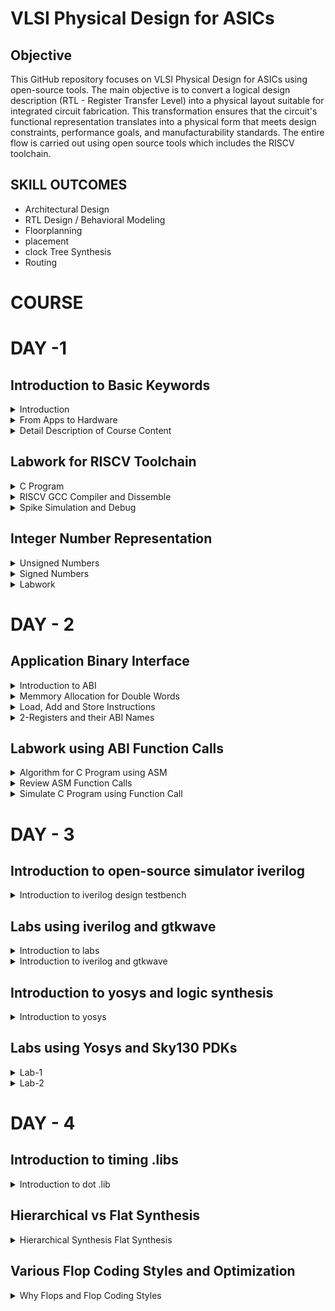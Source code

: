 # VLSI Physical Design for ASICs
## Objective
This GitHub repository focuses on VLSI Physical Design for ASICs using open-source tools. The main objective is to convert a logical design description (RTL - Register Transfer Level) into a physical layout suitable for integrated circuit fabrication. This transformation ensures that the circuit's functional representation translates into a physical form that meets design constraints, performance goals, and manufacturability standards. The entire flow is carried out using open source tools which includes the RISCV toolchain.

## SKILL OUTCOMES
+ Architectural Design
+ RTL Design / Behavioral Modeling
+ Floorplanning
+ placement
+ clock Tree Synthesis
+ Routing


# COURSE
# DAY -1
## Introduction to Basic Keywords
<details>
<summary>Introduction</summary>
	
- **ISA (Instruction Set Archhitecture)**
  - ISA defines the interface between a computer's hardware and its software, specifically how the processor and its components interact with the software instructions that drive the execution of tasks.
  - It encompasses a set of instructions, addressing modes, data types, registers, memory organization, and the mechanisms for executing and managing instructions.

- **RISC-V (Reduced Instruction Set Computing - Five)**.
  - It is an open-source Instruction Set Architecture (ISA) that has gained significant attention and adoption in the world of computer architecture and semiconductor design.
  - RISC architectures simplify the instruction set by focusing on a smaller set of instructions, each of which can be executed in a single clock cycle. This approach usually leads to faster execution of individual instructions. 

<img width="536" alt="image" src="https://github.com/PoojaR07/pes_asic_class/assets/135737910/e31d7c49-7160-443f-b73f-585cde8f3419">
</details>

<details>
<summary>From Apps to Hardware</summary>

1. **Apps:** Application software, often referred to simply as "applications" or "apps," is a type of computer software that is designed to perform specific tasks or functions for end-users.
2. **System software:** System software refers to a category of computer software that acts as an intermediary between the hardware components of a computer system and the user-facing application software. It provides essential services, manages hardware resources, and enables the execution of application programs. System software plays a critical role in maintaining the overall functionality, security, and performance of a computer system.'
3. **Operating System:** The operating system is a fundamental piece of software that manages hardware resources and provides various services for both users and application programs. It controls tasks such as memory management, process scheduling, file system management, and user interface interaction. Examples of operating systems include Microsoft Windows, macOS, Linux, and Android.

4. **Compiler:** A compiler is a type of software tool that translates high-level programming code written by developers into assembly-level language.

5. **Assembler:** An assembler is a software tool that translates assembly language code into machine code or binary code that can be directly executed by a computer's processor.

6. **RTL:** RTL serves as an abstraction level in the design process that represents the behavior of a digital circuit in terms of registers and the operations that transfer data between them.

 7. **Hardware:** Hardware refers to the physical components of a computer system or any electronic device. It encompasses all the tangible parts that make up a computing or electronic device and enable it to perform various tasks.
</details>

<details>
<summary>Detail Description of Course Content</summary>

**Pseudo Instructions:** Pseudo-instructions are used to simplify programming, improve code readability, and reduce the number of explicit instructions a programmer needs to write. They are especially useful for common programming patterns that involve multiple instructions.
`Ex: li, mv`.

**Base Integer Instructions:** The term "base integer instructions" refers to the fundamental set of instructions that form the foundation for performing basic arithmetic, logical, and data movement operations.
`Ex: add, sub, and, or, xor, sll`.

**Multiply Extension Intructions:** The RISC-V architecture includes a set of multiply and multiply-accumulate (MAC) extension instructions that enhance the instruction set to perform efficient multiplication and multiplication-accumulate operations.
`Ex: mul, mulh, mulhu, mulhsu`.

**Single and Double Precision Floating Point Extension:** The RISC-V architecture includes floating-point extensions that provide support for both single-precision (32-bit) and double-precision (64-bit) floating-point arithmetic operations. These extensions are often referred to as the "F" and "D" extensions, respectively. Floating-point arithmetic is essential for handling real numbers with fractional parts and for performing accurate calculations involving decimal values.

**Application Binary Interface:** ABI stands for "Application Binary Interface." It is a set of rules and conventions that govern how software components interact with each other at the binary level. The ABI defines various aspects of program execution, including how function calls are made, how parameters are passed and returned, how memory is allocated and managed, and more.

**Memory Allocation and Stack Pointer** 
- Memory allocation refers to the process of assigning and managing memory segments for various data structures, variables, and objects used by a program. It involves allocating memory space from the system's memory pool and releasing it when it is no longer needed to prevent memory leaks.
- The stack pointer is a register used by a program to keep track of the current position of the program's execution on the call stack. 
</details>

## Labwork for RISCV Toolchain
<details>
<summary>C Program</summary>

We wrote a C program for calculating the sum from 1 to n using a text editor, leafpad.

`leafpad sumton.c`
``` c
#include<stdio.h>

int main(){
	int i, sum=0, n=111;
	for (i=1;i<=n; ++i) {
	sum +=i;
	}
	printf("Sum of numbers from 1 to %d is %d \n",n,sum);
	return 0;
}
```
Using the gcc compiler, we compiled the program to get the output.

`gcc sumton.c`
`.\a.out`

<img width="850" alt="image" src="https://github.com/PoojaR07/pes_asic_class/assets/135737910/bd2cfc34-aeec-4c7d-81ce-6a902fe78a33">
</details>

<details>
<summary>RISCV GCC Compiler and Dissemble</summary>

Using the riscv gcc compiler, we compiled the C program.

`riscv64-unknown-elf-gcc -O1 -mabi=lp64 -march=rv64i -o sum1ton.o sum1ton.c`

Using `ls -ltr sum1ton.c`, we can check that the object file is created.

To get the dissembled ALP code for the C program, 

`riscv64-unknown-elf-objdump -d sum1ton.o | less` .

In order to view the main section, type 
`/main`.
Here, since we used -O1 optimisation, the number of instructions are 15.

<img width="500" alt="image" src="https://github.com/PoojaR07/pes_asic_class/assets/135737910/93402d4c-2c60-4499-93e7-57187b1636a7">

When we use -Ofast optimisation, we can see that the number of instructions have been reduced to 12.

<img width="500" alt="image" src="https://github.com/PoojaR07/pes_asic_class/assets/135737910/e3ad8b0f-ce56-4820-a3f0-8a3008d6a620">


- -Onumber : level of optimisation required
- -mabi : specifies the ABI (Application Binary Interface) to be used during code generation according to the requirements
- -march : specifies target architecture

In order to view the different options available for these fields, use the following commands

go to the directory where riscv64-unkonwn-elf is present

- -O1 : ``` riscv64-unkonwn-elf --help=optimizer```
- -mabi : ```riscv64-unknown-elf-gcc --target-help```
- -march : ```riscv64-unknown-elf-gcc --target-help```

For different instances,
- use the command ```riscv64-unknown-elf-objdump -d 1_to_N.o | less```
- use ``` /instance``` to search for an instance 
- press ENTER
- press ```n``` to search next occurance
- press ```N``` to search for previous occurance. 
- use ```esc :q``` to quit
</details>

<details>
<summary>Spike Simulation and Debug</summary>

`spike pk sum1ton.o` is used to check whether the instructions produced are right to give the correct output.

<img width="550" alt="image" src="https://github.com/PoojaR07/pes_asic_class/assets/135737910/f127a61f-99df-4eb1-87cd-8ac76f9baf77">


`spike -d pk sum1ton.c` is used for debugging.

The contents of the registers can also be viewed.

<img width="550" alt="image" src="https://github.com/PoojaR07/pes_asic_class/assets/135737910/aeff2764-1f92-47ad-97d2-441bcbe2b95f">

- press ENTER : to show the first line and successive ENTER to show successive lines
- reg 0 a2 : to check content of register a2 0th core
- q : to quit the debug process
</details>

## Integer Number Representation 

<details>
<summary>Unsigned Numbers</summary>
	
- Unsigned numbers, also known as non-negative numbers, are numerical values that represent magnitudes without indicating direction or sign.
- Range: [0, (2^n)-1 ]
</details>

<details>
<summary>Signed Numbers</summary>
	
- Signed numbers are numerical values that can represent both positive and negative magnitudes, along with zero.
- Range : Positive : [0 , 2^(n-1)-1]
          Negative : [-1 to 2^(n-1)]
</details>

<details>
<summary>Labwork</summary>

We wrote a C program that shows the maximum and minimum values of 64bit unsigned numbers.

``` c
#include <stdio.h>
#include <math.h>

int main(){
	unsigned long long int max = (unsigned long long int) (pow(2,64) -1);
	unsigned long long int min = (unsigned long long int) (pow(2,64) *(-1));
	printf("lowest number represented by unsigned 64-bit integer is %llu\n",min);
	printf("highest number represented by unsigned 64-bit integer is %llu\n",max);
	return 0;
}
```
<img width="650" alt="image" src="https://github.com/PoojaR07/pes_asic_class/assets/135737910/ada3cb30-7388-422a-82bc-3db70ce41d5e">


We wrote a C program that shows the maximum and minimum values of 64bit signed numbers.
``` c
#include <stdio.h>
#include <math.h>

int main(){
	long long int max = (long long int) (pow(2,63) -1);
	long long int min = (long long int) (pow(2,63) *(-1));
	printf("lowest number represented by signed 64-bit integer is %lld\n",min);
	printf("highest number represented by signed 64-bit integer is %lld\n",max);
	return 0;
}
```

<img width="700" alt="image" src="https://github.com/PoojaR07/pes_asic_class/assets/135737910/4561defd-7246-4a4a-97dc-d0c7b0d2f9e8">
</details>

# DAY - 2
## Application Binary Interface

<details>
<summary>Introduction to ABI</summary>
	
+ An Application Binary Interface (ABI) is a set of rules and conventions that dictate how binary code interacts with and communicates with other binary code, typically at the level of machine code or compiled code. In simpler terms, it defines the interface between two software components or systems that are written in different programming languages, compiled by different compilers, or running on different hardware architectures.
+ The ABI is crucial for enabling interoperability between different software components, such as different libraries, object files, or even entire programs. It allows components compiled independently and potentially on different platforms to work seamlessly together by adhering to a common set of rules for communication and data representation.
</details>

<details>
<summary>Memmory Allocation for Double Words</summary>
	
64-bit number (or any multi-byte value) can be loaded into memory in little-endian or big-endian. It involves understanding the byte order and arranging the bytes accordingly
1. **Little-Endian:**
In little-endian representation, you store the least significant byte (LSB) at the lowest memory address and the most significant byte (MSB) at the highest memory address.
2. **Big-Endian:**
In big-endian representation, you store the most significant byte (MSB) at the lowest memory address and the least significant byte (LSB) at the highest memory address.
#### For example, consider the 64-bit hexadecimal value 0x0123456789ABCDEF. 
In Little-Endian representation, it would be stored as follows in memory:

<img width="453" alt="image" src="https://github.com/Veda1809/pes_asic_class/assets/142098395/8c63e751-8882-4b1e-a2f8-84da628ee604">


In Big-Endian representation, it would be stored as follows in memory:

<img width="454" alt="image" src="https://github.com/Veda1809/pes_asic_class/assets/142098395/3954540e-800f-4503-97ef-6c77daacd058">
</details>

<details>
<summary>Load, Add and Store Instructions</summary>
	
Load, Add, and Store instructions are fundamental operations in computer architecture and assembly programming. They are often used to manipulate data within a computer's memory and registers.
1. **Load Instructions:**
Load instructions are used to transfer data from memory to registers. They allow you to fetch data from a specified memory address and place it into a register for further processing.

Example `ld x6, 8(x5)`

In this Example
- `ld` is the load double-word instruction.
- `x6` is the destination register.
- `8(x5)` is the memory address pointed to by register `x5` (base address + offset).
2. **Store Instructions:**
Store instructions are used to write data from registers into memory.They store values from registers into memory addresses

Example `sd x8, 8(x9)`

In this Example
- `sd` is the store double-word instruction.
- `x8` is the source register.
- `8(x9)` is the memory address pointed to by register `x9` (base address + offset).
3. Add Instructions:
  Add instructions are used to perform addition operations on registers. They add the values of two source registers and store the result in a destination register.

Example `add x9, x10, x11`

In this Example
- `add` is the add instruction.
- `x9` is the destination register.
- `x10` and `x11` are the source registers.
</details>

<details>
<summary>2-Registers and their ABI Names</summary>
	
The choice of the number of registers in a processor's architecture, such as the RISC-V RV64 architecture with its 32 general-purpose registers, involves a trade-off between various factors. While modern processors can have more registers but increasing the number of registers could lead to larger instructions, which would take up more memory and potentially slow down instruction fetch and decode.
#### ABI Names
ABI names for registers serve as a standardized way to designate the purpose and usage of specific registers within a software ecosystem. These names play a critical role in maintaining compatibility, optimizing code generation, and facilitating communication between different software components. 

<img width="430" alt="image" src="https://github.com/Veda1809/pes_asic_class/assets/142098395/3b7aed64-37cd-492f-b9b5-cd840103566a">
</details>

## Labwork using ABI Function Calls
<details>
<summary>Algorithm for C Program using ASM</summary>
	
- Incorporating assembly language code into a C program can be done using inline assembly or by linking separate assembly files with your C code.
- When you call an assembly function from your C code, the C calling convention is followed, including pushing arguments onto the stack or passing them in registers as required.
- The program executes the assembly function, following the assembly instructions you've provided.
</details>

<details>
<summary>Review ASM Function Calls</summary>
	
- We wrote C code in one file and your assembly code in a separate file.
- In the assembly file, we declared assembly functions with appropriate signatures that match the calling conventions of your platform.

**C Program**
`1to9_custom.c`
  ``` c
  #include <stdio.h>
  
  extern int load(int x, int y);
  
  int main()
  {
    int result = 0;
    int count = 9;
    result = load(0x0, count+1);
    printf("Sum of numbers from 1 to 9 is %d\n", result);
  }
```
<img width="517" alt="image" src="https://github.com/PoojaR07/pes_asic_class/assets/135737910/bc30c09e-f799-4741-8881-07870adec1bb">

`load.s`
``` s
.section .text
.global load
.type load, @function

load:

add a4, a0, zero
add a2, a0, a1
add a3, a0, zero

loop:

add a4, a3, a4
addi a3, a3, 1
blt a3, a2, loop
add a0, a4, zero
ret
```
<img width="517" alt="image" src="https://github.com/PoojaR07/pes_asic_class/assets/135737910/444090c4-0bd0-4669-b752-55cb4143cfed">
</details>

<details>
<summary>Simulate C Program using Function Call</summary>
	
**Compilation:** To compile C code and Asseembly file use the command

`riscv64-unknown-elf-gcc -O1 -mabi=lp64 -march=rv64i -o 1to9_custom.o 1to9_custom.c load.s` 

this would generate object file `1to9_custom.o`.

**Execution:** To execute the object file run the command 

`spike pk 1to9_custom.o`

<img width="800" alt="image" src="https://github.com/PoojaR07/pes_asic_class/assets/135737910/8395e667-485a-414f-b51d-fee5028b5059">
</details>

# DAY - 3
## Introduction to open-source simulator iverilog

<details>
<summary>Introduction to iverilog design testbench</summary>
	
- **Simulator**
  - Simulator is the tool used for simulating the design and iverilog is the tool used for this course.
  - RTL design is checked for adherence to the spec by simulating the design.

- **Design**.
  - Design is the actual Verilog code or set of verilog codes which has the intended functionality to meet with required specifications.

- **Testbench**
  - Testbench is the setup to apply stimulus(test_vectors) to the design to check its functionality.
<img width="600" alt="image" src="https://github.com/PoojaR07/pes_asic_class/assets/135737910/eb806b04-e6c0-4b03-8214-80cf0183ad76">

- **How simulator works?**.
  - simulator looks for the changes on the input signals.
  - Upon changes to the input the output is evaluated.
 
- **GTKWave**
  - Used for viewing the simulated waveforms.
    
- **iverilog based simulation flow**
<img width="600" alt="image" src="https://github.com/PoojaR07/pes_asic_class/assets/135737910/0bbdc2e2-0b2a-4b26-8ed0-7eae4c7e3bf6">
</details>

## Labs using iverilog and gtkwave

<details>
<summary>Introduction to labs</summary>
	
- **Environment setup for running labs**
  
<img width="600" alt="image" src="https://github.com/PoojaR07/pes_asic_class/assets/135737910/1850bed7-a7db-46de-ba43-f850697d6e26">
</details>

<details>
<summary>Introduction to iverilog and gtkwave</summary>
	
- **Simulating 2:1 mux using iverilog and gtkwave**
- **Design**
<img width="500" alt="image" src="https://github.com/PoojaR07/pes_asic_class/assets/135737910/553ec117-c836-47ab-a63b-9bb064a91b38">

- **Testbench**
<img width="500" alt="image" src="https://github.com/PoojaR07/pes_asic_class/assets/135737910/6cc2b11f-f47b-4830-8bee-731da772712d">

- **Simulated waveform in gtkwave**
<img width="600" alt="image" src="https://github.com/PoojaR07/pes_asic_class/assets/135737910/54e7f0aa-7967-461f-bfbc-6e47f649ff9f">

</details>

## Introduction to yosys and logic synthesis
<details>
<summary>Introduction to yosys</summary>

 <img width="600" alt="image" src="https://github.com/PoojaR07/pes_asic_class/assets/135737910/d35aae33-f873-4e82-a052-b111a9f6d733">
 
- **Synthesizer**
- A tool used for converting the RTL to netlist.
- Yosys is the synthesizer tool used in this course.

- **Synthesis**
- RTL to Gate level translation.
- The design is converted into gates and the connections are made between the gates.
- This is given out as a file called netlist.

- **What is .lib?**
- Collection of logic modules.
- Includes basic logic gates like AND, OR, NOT,etc.
- Different flavours of same gate.

- **Faster cells vs slow cells**
- load in digital logic circuit-> Capacitance
- Faster the charging/discharging of capacitance -> lesser the cell delay
  	- to charge/discharge the capacitance fast, we need transistors capable of sourcing more current.
  	- Wider transistors -> Low Delay -> More area and power as well.
  	- Narrow transistors -> More delay -> Less area and power
  	- Faster cells do not come free, they come at penalty of area and power.
</details>

## Labs using Yosys and Sky130 PDKs
<details>
<summary>Lab-1</summary>
	
- **Invoking yosys**
<img width="500" alt="image" src="https://github.com/PoojaR07/pes_asic_class/assets/135737910/c4f34f94-27e2-4f60-a6eb-55b6fe1b299b">

- **Synthesizing 2:1 mux**
<img width="500" alt="image" src="https://github.com/PoojaR07/pes_asic_class/assets/135737910/29f429af-ec5e-44db-898e-bcd4141b60d1">
<img width="500" alt="image" src="https://github.com/PoojaR07/pes_asic_class/assets/135737910/2e049f37-0d9e-4fa1-9e61-946c2ef5e2e0">

- **Synthesis result**
<img width="600" alt="image" src="https://github.com/PoojaR07/pes_asic_class/assets/135737910/81567934-02e3-4d54-ac2f-bf1eef1744d4">
</details>

<details>
<summary>Lab-2</summary>
	
- **Netlist with extra information**
<img width="500" alt="image" src="https://github.com/PoojaR07/pes_asic_class/assets/135737910/e07fe6c3-966c-44f5-bd43-05a6786ed586">

- **Smaller netlist**
<img width="500" alt="image" src="https://github.com/PoojaR07/pes_asic_class/assets/135737910/763b3bc6-aa03-4b93-9180-c66719374dce">

</details>

# DAY - 4
## Introduction to timing .libs

<details>
<summary> Introduction to dot .lib </summary>

- **Contents in .lib file**
<img width="500" alt="image" src="https://github.com/PoojaR07/pes_asic_class/assets/135737910/1c434a8f-cfea-4004-8a7a-85bff486261a">

- Frst line the .lib file contains
	- tt : indicates variations due to process and here it indicates Typical Process.
  	- 025C : indicates the variations due to temperatures where the silicon will be used.
  	- 1v80 : indicates the variations due to the voltage levels where the silicon will be incorporated.

- **Various parameters**
<img width="500" alt="image" src="https://github.com/PoojaR07/pes_asic_class/assets/135737910/b7527017-3e60-4c79-a5a8-3612c8555dd7">

- **Power consumption and area comparison**
<img width="500" alt="image" src="https://github.com/PoojaR07/pes_asic_class/assets/135737910/a6dc1db5-f6ab-4d84-8cab-7c6062e2a6b6">

</details>

## Hierarchical vs Flat Synthesis
<details>
<summary> Hierarchical Synthesis Flat Synthesis </summary>

- **Hierarchical Synthesis** - Hierarchical synthesis is an approach in digital design and logic synthesis where complex designs are broken down into smaller, more manageable modules or sub-circuits, and each module is synthesized individually. These synthesized modules are then integrated back into the overall design hierarchy. This approach helps manage the complexity of large designs and allows designers to work on different parts of the design independently.
- Here we use mutiple module.v and invoke yosys
<img width="700" alt="image" src="https://github.com/PoojaR07/pes_asic_class/assets/135737910/942896f2-8a9d-44cf-bff6-e43774f9ac34">

- synth -top multiple_modules to set it as top module
<img width="400" alt="image" src="https://github.com/PoojaR07/pes_asic_class/assets/135737910/cd097238-4a95-4f81-8865-003b0e41680e">

- To view the netlist show multiple_modules
<img width="500" alt="image" src="https://github.com/PoojaR07/pes_asic_class/assets/135737910/aec962d9-7ad2-442c-a963-12c8e8439059">

- !gvim multiple_modules_hier.v
<img width="500" alt="image" src="https://github.com/PoojaR07/pes_asic_class/assets/135737910/5c9256a2-06bf-4995-bd38-1437ba883b46">

- **Flattened Synthesis** - Flattened synthesis is the opposite of hierarchical synthesis. Instead of maintaining the hierarchical structure of the design during synthesis, flattened synthesis combines all modules and sub-modules into a single, flat representation
- netlist
<img width="500" alt="image" src="https://github.com/PoojaR07/pes_asic_class/assets/135737910/4695badb-fd6e-4081-b29d-d8007e5a1627">

- !gvim multiple_modules_flat.v
<img width="500" alt="image" src="https://github.com/PoojaR07/pes_asic_class/assets/135737910/87e0ba3b-156a-41cb-bc54-8f93e8f9ab60">

</details>

## Various Flop Coding Styles and Optimization

<details>
<summary>Why Flops and Flop Coding Styles</summary>

**Why do we need a Flop?** 
- A flip-flop (often abbreviated as "flop") is a fundamental building block in digital circuit design.
- It's a type of sequential logic element that stores binary information (0 or 1) and can change its output based on clock signals and input values.
- In a combinational circuit, the output changes after the propagation delay of the circuit once inputs are changed.
- During the propagation of data, if there are different paths with different propagation delays, then a glitch might occur.
- There will be multiple glitches for multiple combinational circuits.
- Hence, we need flops to store the data from the combinational circuits.

**D Flip-Flop with Asynchronous Reset** 
-  When the reset is high, the output of the flip-flop is forced to 0, irrespective of the clock signal.
-  Else, on the positive edge of the clock, the stored value is updated at the output.
  
+ `gvim dff_asyncres_syncres.v`
<img width="500" alt="image" src="https://github.com/PoojaR07/pes_asic_class/assets/135737910/83d93978-474e-4a56-bcb9-539f48a02d35">

**D Flip_Flop with Asynchronous Set** 
-  When the set is high, the output of the flip-flop is forced to 1, irrespective of the clock signal.
-  Else, on positive edge of the clock, the stored value is updated at the output.
  
+ `gvim dff_async_set.v`
<img width="500" alt="image" src="https://github.com/PoojaR07/pes_asic_class/assets/135737910/668b62b3-95ce-40e5-9937-a3301645cee4">


**D Flip-Flop with Synchronous Reset** 
-  When the reset is high on the positive edge of the clock, the output of the flip-flop is forced to 0.
-  Else, on the positive edge of the clock, the stored value is updated at the output.
  
+ `gvim dff_syncres.v` 
<img width="500" alt="image" src="https://github.com/PoojaR07/pes_asic_class/assets/135737910/10d89d8c-4d30-47f1-ac1f-938bf393356c">

**D Flip-Flop with Asynchronous Reset and Synchronous Reset** 
-  When the asynchronous resest is high, the output is forced to 0.
-  When the synchronous reset is high at the positive edge of the clock, the output is forced to 0.
-  Else, on the positive edge of the clock, the stored value is updated at the output.
-  Here, it is a combination of both synchronous and asynchronous reset DFF.

+ `gvim dff_const4.v`
+ `gvim dff_asyncres_syncres.v`
<img width="500" alt="image" src="https://github.com/PoojaR07/pes_asic_class/assets/135737910/63f16667-af33-4ac5-b5ee-e02c853a36c8">
</details>
